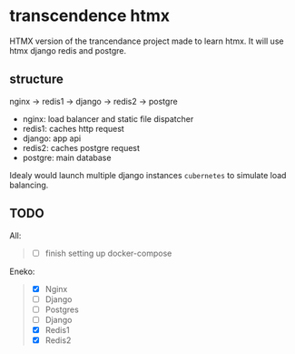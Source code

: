 # transcendence htmx

HTMX version of the trancendance project made to learn htmx.
It will use htmx django redis and postgre.

## structure

  nginx -> redis1 -> django -> redis2 -> postgre

  * nginx: load balancer and static file dispatcher
  * redis1: caches http request
  * django: app api
  * redis2: caches postgre request
  * postgre: main database

Idealy would launch multiple django instances ```cubernetes``` to simulate load balancing.

## TODO

All:
> - [ ] finish setting up docker-compose

Eneko:

> - [x] Nginx
> - [ ] Django
> - [ ] Postgres
> - [ ] Django
> - [x] Redis1
> - [x] Redis2 





